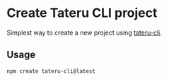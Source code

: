 # Create Tateru CLI project

Simplest way to create a new project using [tateru-cli](https://github.com/danielsitek/tateru-cli).

## Usage

```sh
npm create tateru-cli@latest
```
